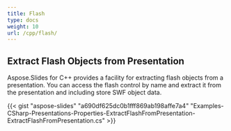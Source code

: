 ```yaml
---
title: Flash
type: docs
weight: 10
url: /cpp/flash/
---
```


## **Extract Flash Objects from Presentation**
Aspose.Slides for C++ provides a facility for extracting flash objects from a presentation. You can access the flash control by name and extract it from the presentation and including store SWF object data.

{{< gist "aspose-slides" "a690df625dc0b1fff869ab198affe7a4" "Examples-CSharp-Presentations-Properties-ExtractFlashFromPresentation-ExtractFlashFromPresentation.cs" >}}

